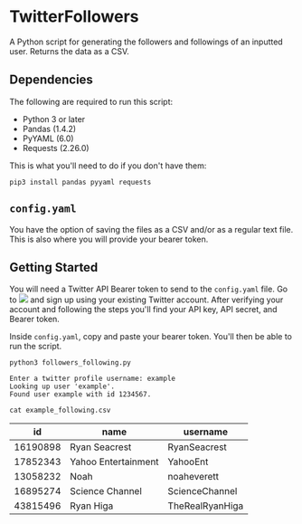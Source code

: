 # TwitterFollowers
A Python script for generating the followers and followings of an inputted user. Returns the data as a CSV.

## Dependencies

The following are required to run this script:

- Python 3 or later
- Pandas (1.4.2)
- PyYAML (6.0)
- Requests (2.26.0)

This is what you'll need to do if you don't have them:

	pip3 install pandas pyyaml requests

## `config.yaml`

You have the option of saving the files as a CSV and/or as a regular text file. This is also where you will provide your bearer token.

## Getting Started

You will need a Twitter API Bearer token to send to the `config.yaml` file. Go to ![](https://developer.twitter.com) and sign up using your existing Twitter account. After verifying your account and following the steps you'll find your API key, API secret, and Bearer token.

Inside `config.yaml`, copy and paste your bearer token. You'll then be able to run the script.

	python3 followers_following.py

	Enter a twitter profile username: example
	Looking up user 'example'.
	Found user example with id 1234567.

	cat example_following.csv
	
|id       |name               |username       |
|---------|-------------------|---------------|
|	16190898|Ryan Seacrest      |RyanSeacrest   |
|	17852343|Yahoo Entertainment|YahooEnt       |
|	13058232|Noah               |noaheverett    |
|	16895274|Science Channel    |ScienceChannel |
|	43815496|Ryan Higa          |TheRealRyanHiga|
